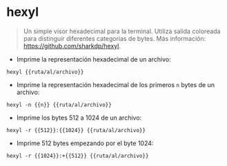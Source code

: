 # hexyl

> Un simple visor hexadecimal para la terminal. Utiliza salida coloreada para distinguir diferentes categorías de bytes.
> Más información: <https://github.com/sharkdp/hexyl>.

- Imprime la representación hexadecimal de un archivo:

`hexyl {{ruta/al/archivo}}`

- Imprime la representación hexadecimal de los primeros `n` bytes de un archivo:

`hexyl -n {{n}} {{ruta/al/archivo}}`

- Imprime los bytes 512 a 1024 de un archivo:

`hexyl -r {{512}}:{{1024}} {{ruta/al/archivo}}`

- Imprime 512 bytes empezando por el byte 1024:

`hexyl -r {{1024}}:+{{512}} {{ruta/al/archivo}}`
